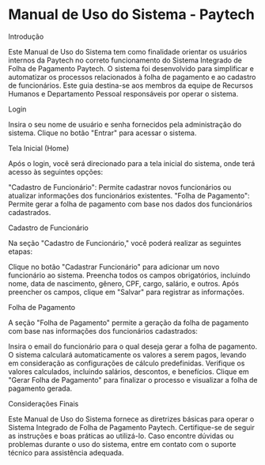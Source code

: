 # Manual de Uso do Sistema - Paytech

Introdução

Este Manual de Uso do Sistema tem como finalidade orientar os usuários internos da Paytech no correto funcionamento do Sistema Integrado de Folha de Pagamento Paytech. O sistema foi desenvolvido para simplificar e automatizar os processos relacionados à folha de pagamento e ao cadastro de funcionários. Este guia destina-se aos membros da equipe de Recursos Humanos e Departamento Pessoal responsáveis por operar o sistema.

Login

Insira o seu nome de usuário e senha fornecidos pela administração do sistema.
Clique no botão "Entrar" para acessar o sistema.

Tela Inicial (Home)

Após o login, você será direcionado para a tela inicial do sistema, onde terá acesso às seguintes opções:

"Cadastro de Funcionário": Permite cadastrar novos funcionários ou atualizar informações dos funcionários existentes.
"Folha de Pagamento": Permite gerar a folha de pagamento com base nos dados dos funcionários cadastrados.

Cadastro de Funcionário

Na seção "Cadastro de Funcionário," você poderá realizar as seguintes etapas:

Clique no botão "Cadastrar Funcionário" para adicionar um novo funcionário ao sistema.
Preencha todos os campos obrigatórios, incluindo nome, data de nascimento, gênero, CPF, cargo, salário, e outros.
Após preencher os campos, clique em "Salvar" para registrar as informações.

Folha de Pagamento

A seção "Folha de Pagamento" permite a geração da folha de pagamento com base nas informações dos funcionários cadastrados:

Insira o email do funcionário para o qual deseja gerar a folha de pagamento.
O sistema calculará automaticamente os valores a serem pagos, levando em consideração as configurações de cálculo predefinidas.
Verifique os valores calculados, incluindo salários, descontos, e benefícios.
Clique em "Gerar Folha de Pagamento" para finalizar o processo e visualizar a folha de pagamento gerada.

Considerações Finais

Este Manual de Uso do Sistema fornece as diretrizes básicas para operar o Sistema Integrado de Folha de Pagamento Paytech. Certifique-se de seguir as instruções e boas práticas ao utilizá-lo. Caso encontre dúvidas ou problemas durante o uso do sistema, entre em contato com o suporte técnico para assistência adequada.

